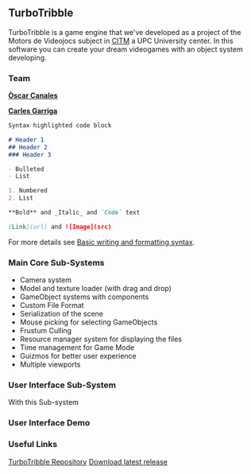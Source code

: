 ## TurboTribble

TurboTribble is a game engine that we've developed as a project of the Motors de Videojocs subject in [CITM](https://www.citm.upc.edu/) a UPC University center. In this software you can create your dream videogames with an object system developing.

### Team

[**Òscar Canales**](https://github.com/Osvak)

[**Carles Garriga**](https://github.com/FireAlfa)


```markdown
Syntax highlighted code block

# Header 1
## Header 2
### Header 3

- Bulleted
- List

1. Numbered
2. List

**Bold** and _Italic_ and `Code` text

[Link](url) and ![Image](src)
```

For more details see [Basic writing and formatting syntax](https://docs.github.com/en/github/writing-on-github/getting-started-with-writing-and-formatting-on-github/basic-writing-and-formatting-syntax).

### Main Core Sub-Systems

- Camera system
- Model and texture loader (with drag and drop)
- GameObject systems with components
- Custom File Format
- Serialization of the scene
- Mouse picking for selecting GameObjects
- Frustum Culling
- Resource manager system for displaying the files
- Time management for Game Mode
- Guizmos for better user experience
- Multiple viewports

### User Interface Sub-System

With this Sub-system 

### User Interface Demo 


### Useful Links

[TurboTribble Repository](https://github.com/Osvak/TurboTribble)
[Download latest release](https://github.com/Osvak/TurboTribble/releases)


